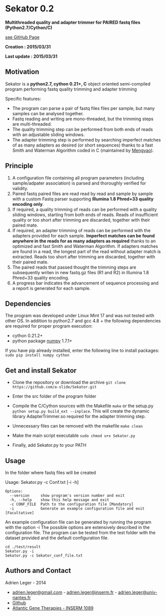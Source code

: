 # Sekator 0.2

**Multithreaded quality and adapter trimmer for PAIRED fastq files (Python2.7/Cython/C)**

[see GitHub Page](http://a-slide.github.io/Sekator) 

**Creation : 2015/03/31**

**Last update : 2015/03/31** 

## Motivation

Sekator is a **python2.7, cython 0.21+, C** object oriented semi-compiled program performing fastq quality trimming and adapter trimming

Specific features:

* The program can parse a pair of fastq files files per sample, but many samples can be analysed together.
* Fastq reading and writing are mono-threaded, but the trimming steps are multi-threaded.
* The quality trimming step can be performed from both ends of reads with an adjustable sliding windows.
* The adapter trimming step is performed by searching imperfect matches of as many adapters as desired (or short sequences) thanks to a fast Smith and Waterman Algorithm coded in C (maintained by [Mengyao](https://github.com/mengyao/Complete-Striped-Smith-Waterman-Library)).

## Principle

1. A configuration file containing all program parameters (including sample/adpater association) is parsed and thoroughly verified for validity.
2. Paired fastq paired files are read read by read and sample by sample with a custom Fastq parser supporting **Illumina 1.8 Phred+33 quality encoding only**.
3. If required, a quality trimming of reads can be performed with a quality sliding windows, starting from both ends of reads. Reads of insufficient quality or too short after trimming are discarded, together with their paired mate.
4. If required, an adapter trimming of reads can be performed with the adapters provided for each sample. **Imperfect matches can be found anywhere in the reads for as many adapters as required** thanks to an optimized and fast Smith and Waterman Algorithm. If adapters matches are found in a read, the longest part of the read without adapter match is extracted. Reads too short after trimming are discarded, together with their paired mate.
5. The paired reads that passed thought the trimming steps are subsequently writen in new fastq.gz files (R1 and R2) in Illumina 1.8 Phred+33 quality encoding.
6. A progress bar indicates the advancement of sequence processing and a report is generated for each sample. 

## Dependencies

The program was developed under Linux Mint 17 and was not tested with other OS.
In addition to python2.7 and gcc 4.8 + the following dependencies are required for proper program execution:

* cython 0.21.2+
* python package [numpy](http://www.numpy.org/) 1.7.1+

If you have pip already installed, enter the following line to install packages: ```sudo pip install numpy cython```

## Get and install Sekator

* Clone the repository or download the archive ```git clone https://github.com/a-slide/Sekator.git```

* Enter the src folder of the program folder

* Compile the C/Cython sources with the Makefile ```make``` or the setup.py ```python setup.py build_ext --inplace```. This will create the dynamic library AdapterTrimmer.so required for the adapter trimming step.

* Unnecessary files can be removed with the makefile ```make clean```

* Make the main script executable ```sudo chmod u+x Sekator.py```

* Finally, add Sekator.py to your PATH

## Usage

In the folder where fastq files will be created

Usage: Sekator.py -c Conf.txt [-i -h]
```
Options:
  --version     show program's version number and exit
  -h, --help    show this help message and exit
  -c CONF_FILE  Path to the configuration file [Mandatory]
  -i            Generate an example configuration file and exit [Facultative]
```
An example configuration file can be generated by running the program with the option -i
The possible options are extensively described in the configuration file.
The program can be tested from the test folder with the dataset provided and the default configuration file.
```
cd ./test/result
Sekator.py -i
Sekator.py -c Sekator_conf_file.txt
```

## Authors and Contact

Adrien Leger - 2014

* <adrien.leger@gmail.com> - <adrien.leger@inserm.fr> - <adrien.leger@univ-nantes.fr>
* [Github](https://github.com/a-slide)
* [Atlantic Gene Therapies - INSERM 1089](http://www.atlantic-gene-therapies.fr/)
